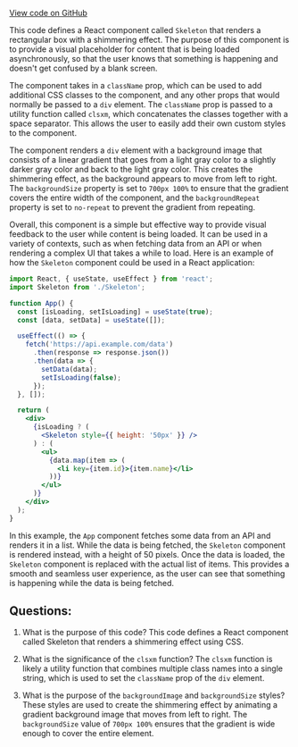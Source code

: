 [View code on GitHub](zoo-labs/zoo/blob/master/foundation/src/components/Skeleton.tsx)

This code defines a React component called `Skeleton` that renders a rectangular box with a shimmering effect. The purpose of this component is to provide a visual placeholder for content that is being loaded asynchronously, so that the user knows that something is happening and doesn't get confused by a blank screen.

The component takes in a `className` prop, which can be used to add additional CSS classes to the component, and any other props that would normally be passed to a `div` element. The `className` prop is passed to a utility function called `clsxm`, which concatenates the classes together with a space separator. This allows the user to easily add their own custom styles to the component.

The component renders a `div` element with a background image that consists of a linear gradient that goes from a light gray color to a slightly darker gray color and back to the light gray color. This creates the shimmering effect, as the background appears to move from left to right. The `backgroundSize` property is set to `700px 100%` to ensure that the gradient covers the entire width of the component, and the `backgroundRepeat` property is set to `no-repeat` to prevent the gradient from repeating.

Overall, this component is a simple but effective way to provide visual feedback to the user while content is being loaded. It can be used in a variety of contexts, such as when fetching data from an API or when rendering a complex UI that takes a while to load. Here is an example of how the `Skeleton` component could be used in a React application:

```jsx
import React, { useState, useEffect } from 'react';
import Skeleton from './Skeleton';

function App() {
  const [isLoading, setIsLoading] = useState(true);
  const [data, setData] = useState([]);

  useEffect(() => {
    fetch('https://api.example.com/data')
      .then(response => response.json())
      .then(data => {
        setData(data);
        setIsLoading(false);
      });
  }, []);

  return (
    <div>
      {isLoading ? (
        <Skeleton style={{ height: '50px' }} />
      ) : (
        <ul>
          {data.map(item => (
            <li key={item.id}>{item.name}</li>
          ))}
        </ul>
      )}
    </div>
  );
}
```

In this example, the `App` component fetches some data from an API and renders it in a list. While the data is being fetched, the `Skeleton` component is rendered instead, with a height of 50 pixels. Once the data is loaded, the `Skeleton` component is replaced with the actual list of items. This provides a smooth and seamless user experience, as the user can see that something is happening while the data is being fetched.
## Questions: 
 1. What is the purpose of this code?
   This code defines a React component called Skeleton that renders a shimmering effect using CSS.

2. What is the significance of the `clsxm` function?
   The `clsxm` function is likely a utility function that combines multiple class names into a single string, which is used to set the `className` prop of the `div` element.

3. What is the purpose of the `backgroundImage` and `backgroundSize` styles?
   These styles are used to create the shimmering effect by animating a gradient background image that moves from left to right. The `backgroundSize` value of `700px 100%` ensures that the gradient is wide enough to cover the entire element.